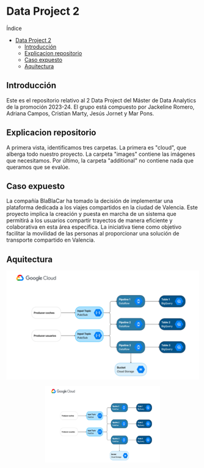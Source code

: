 # Data Project 2

Índice
- [Data Project 2](#data-project-2)
  - [Introducción](#introducción)
  - [Explicacion repositorio](#explicacion-repositorio)
  - [Caso expuesto](#caso-expuesto)
  - [Aquitectura](#aquitectura)

## Introducción

Este es el repositorio relativo al 2 Data Project del Máster de Data Analytics de la promoción 2023-24. El grupo está compuesto por Jackeline Romero, Adriana Campos, Cristian Marty, Jesús Jornet y Mar Pons.

## Explicacion repositorio

A primera vista, identificamos tres carpetas. La primera es "cloud", que alberga todo nuestro proyecto. La carpeta "images" contiene las imágenes que necesitamos. Por último, la carpeta "additional" no contiene nada que queramos que se evalúe.


## Caso expuesto

La compañía BlaBlaCar ha tomado la decisión de implementar una plataforma dedicada a los viajes compartidos en la ciudad de Valencia. Este proyecto implica la creación y puesta en marcha de un sistema que permitirá a los usuarios compartir trayectos de manera eficiente y colaborativa en esta área específica. La iniciativa tiene como objetivo facilitar la movilidad de las personas al proporcionar una solución de transporte compartido en Valencia.


## Aquitectura

![Texto alternativo](./imagenes/arquitectura_final.png)


<center>
    <img src="./imagenes/arquitectura_final.png" alt="Texto alternativo" width="300" height="200"/>
</center>
